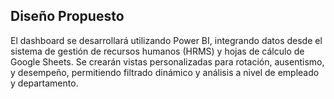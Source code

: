 ## Diseño Propuesto

El dashboard se desarrollará utilizando Power BI, integrando datos desde el sistema de gestión de recursos humanos (HRMS) y hojas de cálculo de Google Sheets. Se crearán vistas personalizadas para rotación, ausentismo, y desempeño, permitiendo filtrado dinámico y análisis a nivel de empleado y departamento.